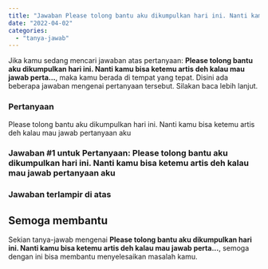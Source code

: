 ```yaml
---
title: "Jawaban Please tolong bantu aku dikumpulkan hari ini. Nanti kamu bisa ketemu artis deh kalau mau jawab perta..."
date: "2022-04-02"
categories: 
  - "tanya-jawab"
---
```


Jika kamu sedang mencari jawaban atas pertanyaan: **Please tolong bantu aku dikumpulkan hari ini. Nanti kamu bisa ketemu artis deh kalau mau jawab perta...**, maka kamu berada di tempat yang tepat. Disini ada beberapa jawaban mengenai pertanyaan tersebut. Silakan baca lebih lanjut.

### Pertanyaan

Please tolong bantu aku dikumpulkan hari ini. Nanti kamu bisa ketemu artis deh kalau mau jawab pertanyaan aku​

### Jawaban #1 untuk Pertanyaan: Please tolong bantu aku dikumpulkan hari ini. Nanti kamu bisa ketemu artis deh kalau mau jawab pertanyaan aku​

### Jawaban terlampir di atas

## Semoga membantu

Sekian tanya-jawab mengenai **Please tolong bantu aku dikumpulkan hari ini. Nanti kamu bisa ketemu artis deh kalau mau jawab perta...**, semoga dengan ini bisa membantu menyelesaikan masalah kamu.
